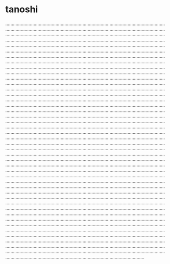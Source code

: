 # tanoshi
................................................................................................................................................................................................................................................................................................................................................................................................................................................................................................................................................................................................................................................................................................................................................................................................................................................................................................................................................................................................................................................................................................................................................................................................................................................................................................................................................................................................................................................................................................................................................................................................................................................................................................................................................................................................................................................................................................................................................................................................................................................................................................................................................................................................................................................................................................................................................................................................................................................................................................................................................................................................................................................................................................................................................................................................................................................................................................................................................................................................................................................................................................................................................................................................................................................................................................................................................................................................................................................................................................................................................................................................................................................................................................................................................................................................................................................................................................................................................................................................................................................................................................................................................................................................................................................................................................................................................................................................................................................................................................................................................................................................................................................................................................................................................................................................................................................................................................................................................................................................................................................................................................................................................................................................................................................................................................................................................................................................................................................................................................................................................................................................................................................................
